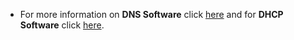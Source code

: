 - For more information on **DNS Software** click [here](https://blog.dnsimple.com/2015/02/top-dns-servers/) and for **DHCP Software** click [here](https://en.wikipedia.org/wiki/Comparison_of_DHCP_server_software).